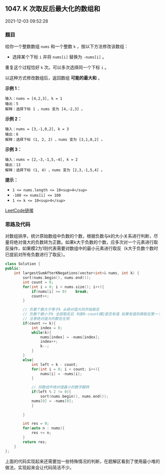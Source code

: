 ## 1047. K 次取反后最大化的数组和

2021-12-03 09:52:28

### 题目

给你一个整数数组 ``nums`` 和一个整数 ``k`` ，按以下方法修改该数组：


- 选择某个下标 ``i`` 并将 ``nums[i]`` 替换为 ``-nums[i]`` 。


重复这个过程恰好 ``k`` 次。可以多次选择同一个下标 ``i`` 。

以这种方式修改数组后，返回数组 **可能的最大和** 。



**示例 1：**

```
输入：nums = [4,2,3], k = 1
输出：5
解释：选择下标 1 ，nums 变为 [4,-2,3] 。
```

**示例 2：**

```
输入：nums = [3,-1,0,2], k = 3
输出：6
解释：选择下标 (1, 2, 2) ，nums 变为 [3,1,0,2] 。
```

**示例 3：**

```
输入：nums = [2,-3,-1,5,-4], k = 2
输出：13
解释：选择下标 (1, 4) ，nums 变为 [2,3,-1,5,4] 。
```



**提示：**


- ``1 <= nums.length <= 10<sup>4</sup>``
- ``-100 <= nums[i] <= 100``
- ``1 <= k <= 10<sup>4</sup>``



[LeetCode链接](https://leetcode-cn.com/problems/maximize-sum-of-array-after-k-negations/)

### 思路及代码

对数组排序，统计原始数组中负数的个数，根据负数与k的大小关系进行判断，尽量将绝对值大的负数转为正数。如果k大于负数的个数，应多次对一个元素进行取反操作，如果模2为1则代表需要对数组中的最小元素进行取反（k大于负数个数时已提前对所有负数进行了取反）。

```cpp
class Solution {
public:
    int largestSumAfterKNegations(vector<int>& nums, int k) {
        sort(nums.begin(), nums.end());
        int count = 0;
        for(int i = 0; i < nums.size(); i++){
            if(nums[i] >= 0)    break;
            count++;
        }

        // 负数个数大于等于k 从绝对值大的开始取反
        // 负数个数小于k 全部取反后 判断k-count模2是否有值 如果有值则再取反第一个
        // 注意绝对值大的数在左侧
        if(count >= k){
            int index = 0;
            while(k){
                nums[index] = -nums[index];
                index++;
                k--;
            }
        }
        else{
            int left = k - count;
            for(int i = 0; i < count; i++){
                nums[i] = -nums[i];
            }

            // 将数组中绝对值最小的数字翻转
            if(left % 2 != 0){
                sort(nums.begin(), nums.end());
            nums[0] = -nums[0];
            }
            
        }

        int res = 0;
        for(auto n : nums){
            res += n;
        }
        return res;
    }
};
```

上面的代码实现起来还需要加一些特殊情况的判断，在题解区看到了使用最小堆的做法，实现起来会让代码简洁不少。